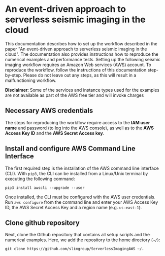 # An event-driven approach to serverless seismic imaging in the cloud


This documentation describes how to set up the workflow described in the paper "An event-driven approach to serverless seismic imaging in the cloud". The documentation also provides instructions how to reproduce the numerical examples and performance tests. Setting up the following seismic imaging workflow requires an Amazon Web services (AWS) account. To reproduce the workflow, follow the instructions of this documentation step-by-step. Please do not leave out any steps, as this will result in a malfunctioning workflow.

**Disclaimer**: Some of the services and instance types used for the examples are not available as part of the AWS free tier and will invoke charges


## Necessary AWS credentials

The steps for reproducing the workflow require access to the **IAM user name** and password (to log into the AWS console), as well as to the **AWS Access Key ID** and the **AWS Secret Access key**.

## Install and configure AWS Command Line Interface

The first required step is the installation of the AWS command line interface (CLI). With `pip3`, the CLI can be installed from a Linux/Unix terminal by executing the following command:

```
pip3 install awscli --upgrade --user
```

Once installed, the CLI must be configured with the AWS user credentials. Run `aws configure` from the command line and enter your AWS Access Key ID, the AWS Secret Access Key and a region name (e.g. `us-east-1`).


## Clone github repository

Next, clone the Github repository that contains all setup scripts and the numerical examples. Here, we add the repository to the home directory (`~/`):

```
git clone https://github.com/slimgroup/ServerlessImagingAWS ~/.
```
